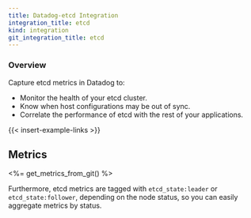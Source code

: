 ```yaml
---
title: Datadog-etcd Integration
integration_title: etcd
kind: integration
git_integration_title: etcd
---
```


### Overview

Capture etcd metrics in Datadog to:

* Monitor the health of your etcd cluster.
* Know when host configurations may be out of sync.
* Correlate the performance of etcd with the rest of your applications.

{{< insert-example-links >}}

## Metrics

<%= get_metrics_from_git()
%>

Furthermore, etcd metrics are tagged with `etcd_state:leader` or `etcd_state:follower`, depending on the node status, so you can easily aggregate metrics by status.
